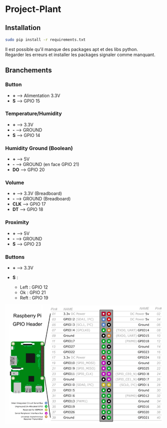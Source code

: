 # Project-Plant

## Installation
```sh
sudo pip install -r requirements.txt
```

Il est possible qu'il manque des packages apt et des libs python.  
Regarder les erreurs et installer les packages signaler comme manquant.

## Branchements

### Button

- **\+** --> Alimentation 3.3V
- **S** --> GPIO 15

### Temperature/Humidity

- **\+** --> 3.3V
- **\-** --> GROUND
- **S** --> GPIO 14

### Humidity Ground (Boolean)

- **\+** --> 5V
- **\-** --> GROUND (en face GPIO 21)
- **DO** --> GPIO 20

### Volume

- **\+** --> 3.3V (Breadboard)
- **\-** --> GROUND (Breadboard)
- **CLK** --> GPIO 17
- **DT** --> GPIO 18

### Proximity

- **\+** --> 5V
- **\-** --> GROUND 
- **S** --> GPIO 23  

### Buttons

- **\+** --> 3.3V

- **S** :
    - Left : GPIO 12
    - Ok : GPIO 21
    - Reft : GPIO 19

![GPIO](./images/GPIO.png)